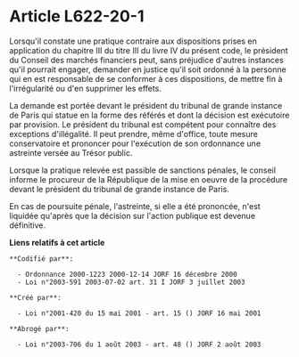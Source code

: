 # Article L622-20-1

Lorsqu'il constate une pratique contraire aux dispositions prises en application du chapitre III du titre III du livre IV du
présent code, le président du Conseil des marchés financiers peut, sans préjudice d'autres instances qu'il pourrait engager,
demander en justice qu'il soit ordonné à la personne qui en est responsable de se conformer à ces dispositions, de mettre fin
à l'irrégularité ou d'en supprimer les effets.

La demande est portée devant le président du tribunal de grande instance de Paris qui statue en la forme des référés et dont
la décision est exécutoire par provision. Le président du tribunal est compétent pour connaître des exceptions d'illégalité.
Il peut prendre, même d'office, toute mesure conservatoire et prononcer pour l'exécution de son ordonnance une astreinte
versée au Trésor public.

Lorsque la pratique relevée est passible de sanctions pénales, le conseil informe le procureur de la République de la mise en
oeuvre de la procédure devant le président du tribunal de grande instance de Paris.

En cas de poursuite pénale, l'astreinte, si elle a été prononcée, n'est liquidée qu'après que la décision sur l'action
publique est devenue définitive.

**Liens relatifs à cet article**

	**Codifié par**:

	  - Ordonnance 2000-1223 2000-12-14 JORF 16 décembre 2000
	  - Loi n°2003-591 2003-07-02 art. 31 I JORF 3 juillet 2003

	**Créé par**:

	  - Loi n°2001-420 du 15 mai 2001 - art. 15 () JORF 16 mai 2001

	**Abrogé par**:

	  - Loi n°2003-706 du 1 août 2003 - art. 48 () JORF 2 août 2003
